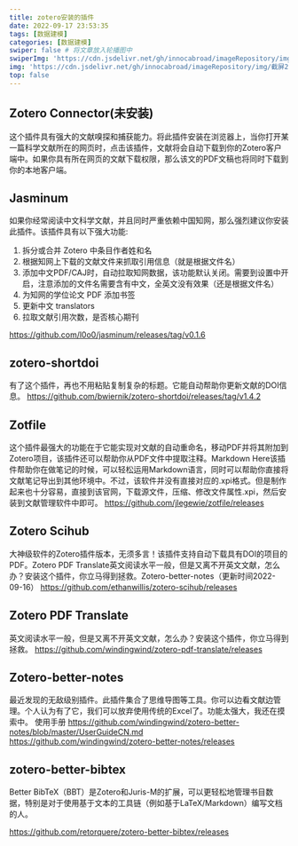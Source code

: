 ```yaml
---
title: zotero安装的插件
date: 2022-09-17 23:53:35
tags: [数据建模]
categories: [数据建模]
swiper: false # 将文章放入轮播图中
swiperImg: 'https://cdn.jsdelivr.net/gh/innocabroad/imageRepository/img/截屏2022-09-17%2023.56.51.png' # 该文章在轮播图中的图片，可以是本地目录下图片也可以是http://xxx图片
img: 'https://cdn.jsdelivr.net/gh/innocabroad/imageRepository/img/截屏2022-09-17%2023.56.51.png' # 该文章图片，可以是本地目录下图片也可以是http://xxx图片
top: false
---
```


## Zotero Connector(未安装)
这个插件具有强大的文献嗅探和捕获能力。将此插件安装在浏览器上，当你打开某一篇科学文献所在的网页时，点击该插件，文献将会自动下载到你的Zotero客户端中。如果你具有所在网页的文献下载权限，那么该文的PDF文稿也将同时下载到你的本地客户端。


## Jasminum

如果你经常阅读中文科学文献，并且同时严重依赖中国知网，那么强烈建议你安装此插件。该插件具有以下强大功能:
1. 拆分或合并 Zotero 中条目作者姓和名
2. 根据知网上下载的文献文件来抓取引用信息（就是根据文件名）
3. 添加中文PDF/CAJ时，自动拉取知网数据，该功能默认关闭。需要到设置中开启，注意添加的文件名需要含有中文，全英文没有效果（还是根据文件名）
4. 为知网的学位论文 PDF 添加书签
5. 更新中文 translators
6. 拉取文献引用次数，是否核心期刊

https://github.com/l0o0/jasminum/releases/tag/v0.1.6

## zotero-shortdoi
有了这个插件，再也不用粘贴复制复杂的标题。它能自动帮助你更新文献的DOI信息。
https://github.com/bwiernik/zotero-shortdoi/releases/tag/v1.4.2

## Zotfile
这个插件最强大的功能在于它能实现对文献的自动重命名，移动PDF并将其附加到Zotero项目，该插件还可以帮助你从PDF文件中提取注释。Markdown Here该插件帮助你在做笔记的时候，可以轻松运用Markdown语言，同时可以帮助你直接将文献笔记导出到其他环境中。不过，该软件并没有直接对应的.xpi格式。但是制作起来也十分容易，直接到该官网，下载源文件，压缩、修改文件属性.xpi，然后安装到文献管理软件中即可。
https://github.com/jlegewie/zotfile/releases
## Zotero Scihub
大神级软件的Zotero插件版本，无须多言！该插件支持自动下载具有DOI的项目的PDF。Zotero PDF Translate英文阅读水平一般，但是又离不开英文文献，怎么办？安装这个插件，你立马得到拯救。Zotero-better-notes（更新时间2022-09-16）
https://github.com/ethanwillis/zotero-scihub/releases

## Zotero PDF Translate
英文阅读水平一般，但是又离不开英文文献，怎么办？安装这个插件，你立马得到拯救。
https://github.com/windingwind/zotero-pdf-translate/releases


## Zotero-better-notes

最近发现的无敌级别插件。此插件集合了思维导图等工具。你可以边看文献边管理。个人认为有了它，我们可以放弃使用传统的Excel了。功能太强大，我还在摸索中。
使用手册 
https://github.com/windingwind/zotero-better-notes/blob/master/UserGuideCN.md
https://github.com/windingwind/zotero-better-notes/releases

## zotero-better-bibtex
Better BibTeX（BBT）是Zotero和Juris-M的扩展，可以更轻松地管理书目数据，特别是对于使用基于文本的工具链（例如基于LaTeX/Markdown）编写文档的人。

https://github.com/retorquere/zotero-better-bibtex/releases